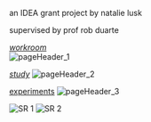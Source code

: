 an IDEA grant project by natalie lusk

supervised by prof rob duarte



[*workroom*](workroom.md)  
![pageHeader_1](https://github.com/user-attachments/assets/7d99c840-264d-4edf-aafe-197f61f18704)



[*study*](study.md)
![pageHeader_2](https://github.com/user-attachments/assets/35568f0e-f199-43d5-b4e3-555f8893582f)


[experiments](experiments.md)
![pageHeader_3](https://github.com/user-attachments/assets/bbf87d6b-4782-4da0-ba5f-0b6c405d855b)


![SR 1](https://github.com/user-attachments/assets/be03494e-47cc-48a9-976a-1a75cadfac66)
![SR 2](https://github.com/user-attachments/assets/d2f0270e-96ef-4914-a0a0-fde3b0657301)
